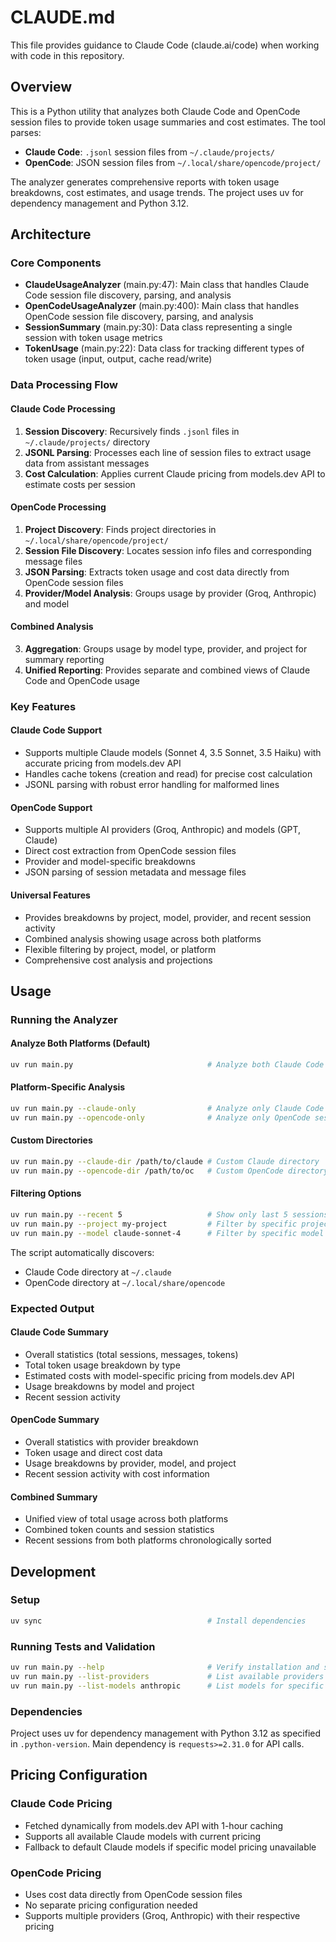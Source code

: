 # CLAUDE.md

This file provides guidance to Claude Code (claude.ai/code) when working with code in this repository.

## Overview

This is a Python utility that analyzes both Claude Code and OpenCode session files to provide token usage summaries and cost estimates. The tool parses:
- **Claude Code**: `.jsonl` session files from `~/.claude/projects/`
- **OpenCode**: JSON session files from `~/.local/share/opencode/project/`

The analyzer generates comprehensive reports with token usage breakdowns, cost estimates, and usage trends. The project uses uv for dependency management and Python 3.12.

## Architecture

### Core Components

- **ClaudeUsageAnalyzer** (main.py:47): Main class that handles Claude Code session file discovery, parsing, and analysis
- **OpenCodeUsageAnalyzer** (main.py:400): Main class that handles OpenCode session file discovery, parsing, and analysis
- **SessionSummary** (main.py:30): Data class representing a single session with token usage metrics
- **TokenUsage** (main.py:22): Data class for tracking different types of token usage (input, output, cache read/write)

### Data Processing Flow

#### Claude Code Processing
1. **Session Discovery**: Recursively finds `.jsonl` files in `~/.claude/projects/` directory
2. **JSONL Parsing**: Processes each line of session files to extract usage data from assistant messages
3. **Cost Calculation**: Applies current Claude pricing from models.dev API to estimate costs per session

#### OpenCode Processing
1. **Project Discovery**: Finds project directories in `~/.local/share/opencode/project/`
2. **Session File Discovery**: Locates session info files and corresponding message files
3. **JSON Parsing**: Extracts token usage and cost data directly from OpenCode session files
4. **Provider/Model Analysis**: Groups usage by provider (Groq, Anthropic) and model

#### Combined Analysis
3. **Aggregation**: Groups usage by model type, provider, and project for summary reporting
4. **Unified Reporting**: Provides separate and combined views of Claude Code and OpenCode usage

### Key Features

#### Claude Code Support
- Supports multiple Claude models (Sonnet 4, 3.5 Sonnet, 3.5 Haiku) with accurate pricing from models.dev API
- Handles cache tokens (creation and read) for precise cost calculation
- JSONL parsing with robust error handling for malformed lines

#### OpenCode Support  
- Supports multiple AI providers (Groq, Anthropic) and models (GPT, Claude)
- Direct cost extraction from OpenCode session files
- Provider and model-specific breakdowns
- JSON parsing of session metadata and message files

#### Universal Features
- Provides breakdowns by project, model, provider, and recent session activity
- Combined analysis showing usage across both platforms
- Flexible filtering by project, model, or platform
- Comprehensive cost analysis and projections

## Usage

### Running the Analyzer

#### Analyze Both Platforms (Default)
```bash
uv run main.py                              # Analyze both Claude Code and OpenCode
```

#### Platform-Specific Analysis
```bash
uv run main.py --claude-only                # Analyze only Claude Code sessions
uv run main.py --opencode-only              # Analyze only OpenCode sessions
```

#### Custom Directories
```bash
uv run main.py --claude-dir /path/to/claude # Custom Claude directory
uv run main.py --opencode-dir /path/to/oc   # Custom OpenCode directory
```

#### Filtering Options
```bash
uv run main.py --recent 5                   # Show only last 5 sessions
uv run main.py --project my-project         # Filter by specific project
uv run main.py --model claude-sonnet-4      # Filter by specific model
```

The script automatically discovers:
- Claude Code directory at `~/.claude` 
- OpenCode directory at `~/.local/share/opencode`

### Expected Output

#### Claude Code Summary
- Overall statistics (total sessions, messages, tokens)
- Total token usage breakdown by type
- Estimated costs with model-specific pricing from models.dev API
- Usage breakdowns by model and project
- Recent session activity

#### OpenCode Summary  
- Overall statistics with provider breakdown
- Token usage and direct cost data
- Usage breakdowns by provider, model, and project
- Recent session activity with cost information

#### Combined Summary
- Unified view of total usage across both platforms
- Combined token counts and session statistics
- Recent sessions from both platforms chronologically sorted

## Development

### Setup
```bash
uv sync                                     # Install dependencies
```

### Running Tests and Validation
```bash
uv run main.py --help                       # Verify installation and see all options
uv run main.py --list-providers             # List available providers
uv run main.py --list-models anthropic      # List models for specific provider
```

### Dependencies
Project uses uv for dependency management with Python 3.12 as specified in `.python-version`. Main dependency is `requests>=2.31.0` for API calls.

## Pricing Configuration

### Claude Code Pricing
- Fetched dynamically from models.dev API with 1-hour caching
- Supports all available Claude models with current pricing
- Fallback to default Claude models if specific model pricing unavailable

### OpenCode Pricing  
- Uses cost data directly from OpenCode session files
- No separate pricing configuration needed
- Supports multiple providers (Groq, Anthropic) with their respective pricing